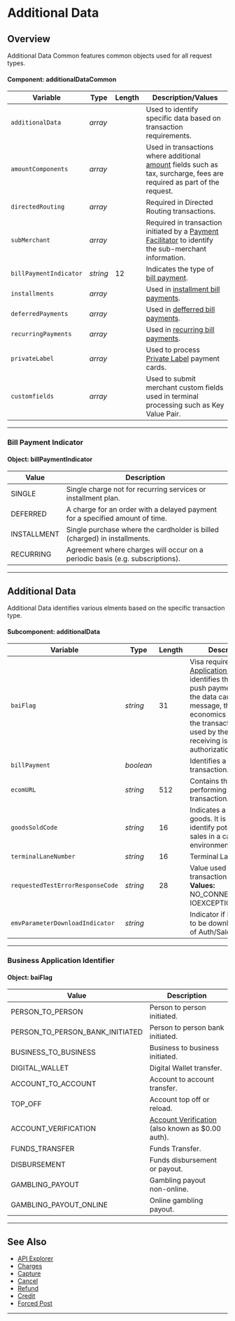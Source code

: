 # Additional Data

## Overview

Additional Data Common features common objects used for all request types.

#### Component: additionalDataCommon
| Variable | Type | Length | Description/Values |
| -------- | -- | ------------ | ------------------ |
| `additionalData` | *array* | | Used to identify specific data based on transaction requirements. |
| `amountComponents` | *array* | | Used in transactions where additional [amount](?path=docs/Resources/Master-Data/Amount-Components.md) fields such as tax, surcharge, fees are required as part of the request. |
| `directedRouting` | *array* | | Required in Directed Routing transactions. |
| `subMerchant` | *array* | | Required in transaction initiated by a [Payment Facilitator](?path=docs/Resources/Guides/Industry-Verticals/Payment-Faciliator.md) to identify the sub-merchant information. |
| `billPaymentIndicator` | *string* | 12 | Indicates the type of [bill payment](#bill-payment-indicator). | 
| `installments` | *array* | | Used in [installment bill payments](?path=docs/Resources/Guides/Bill-Payments/Installment-Payment.md). |
| `deferredPayments` | *array* | | Used in [defferred bill payments](?path=docs/Resources/Guides/Bill-Payments/Deferred-Payment.md). |
| `recurringPayments` | *array* | | Used in [recurring bill payments](?path=docs/Resources/Guides/Bill-Payments/Recurring-Payment.md). |
| `privateLabel` | *array* | | Used to process [Private Label](?path=docs/Resources/Guides/Payment-Sources/Private-Label.md) payment cards. |
| `customfields` | *array* | | Used to submit merchant custom fields used in terminal processing such as Key Value Pair. |

---

### Bill Payment Indicator

#### Object: billPaymentIndicator

| Value | Description |
| ----- | ----- |
| SINGLE | Single charge not for recurring services or installment plan. |
| DEFERRED | A charge for an order with a delayed payment for a specified amount of time. |
| INSTALLMENT | Single purchase where the cardholder is billed (charged) in installments. |
| RECURRING | Agreement where charges will occur on a periodic basis (e.g. subscriptions). |

---

## Additional Data

Additional Data identifies various elments based on the specific transaction type.

#### Subcomponent: additionalData

| Variable | Type | Length | Description/Values |
| ----- | ----- | ----- | ----- |
| `baiFlag` | *string* | 31 | Visa required [Business Application Identifier](#business-application-identifier). This identifies the intended use of a push payment. It determines the data carried in the message, the limits and economics that may apply to the transaction, and may be used by the sending and/or receiving issuer to make an authorization decision. |
| `billPayment` | *boolean* | | Identifies a [bill payment](docs/Resources/Guides/Bill-Payments/Bill-Payments.md) transaction. |
| `ecomURL` | *string* | 512 | Contains the URL of the site performing the Ecommerce transaction. |
| `goodsSoldCode` | *string* | 16 | Indicates a specific type of goods. It is used to help identify potentially fraudulent sales in a card present environment. |
| `terminalLaneNumber` | *string* | 16 | Terminal Lane Number. |
| `requestedTestErrorResponseCode` | *string* | 28 | Value used to test/replicate a transaction Error. **Valid Values:** NO_CONNECTION_AVAILABLE, IOEXCEPTION_RECEIVED.|
| `emvParameterDownloadIndicator` | *string* | | Indicator if EMV Parameter has to be downloaded, sent as part of Auth/Sale Response.|

---

### Business Application Identifier

#### Object: baiFlag
| Value | Description |
| ----- | ----- |
| PERSON_TO_PERSON | Person to person initiated. |
| PERSON_TO_PERSON_BANK_INITIATED | Person to person bank initiated. |
| BUSINESS_TO_BUSINESS | Business to business initiated. |
| DIGITAL_WALLET | Digital Wallet transfer. |
| ACCOUNT_TO_ACCOUNT | Account to account transfer. |
| TOP_OFF | Account top off or reload. |
| ACCOUNT_VERIFICATION | [Account Verification](?path=docs/Resources/API-Documents/Payments_VAS/Verification.md) (also known as $0.00 auth). |
| FUNDS_TRANSFER | Funds Transfer. |
| DISBURSEMENT | Funds disbursement or payout. |
| GAMBLING_PAYOUT | Gambling payout non-online. |
| GAMBLING_PAYOUT_ONLINE | Online gambling payout. |

---

## See Also

- [API Explorer](../api/?type=post&path=/payments/v1/charges)
- [Charges](?path=docs/Resources/API-Documents/Payments/Charges.md)
- [Capture](?path=docs/Resources/API-Documents/Payments/Capture.md)
- [Cancel](?path=docs/Resources/API-Documents/Payments/Cancel.md)
- [Refund](?path=docs/Resources/API-Documents/Payments/Refund.md)
- [Credit](?path=docs/Resources/API-Documents/Payments/Credit.md)
- [Forced Post](?path=docs/Resources/API-Documents/Payments/Forced.md)

---
